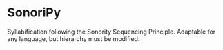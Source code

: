 # SonoriPy
Syllabification following the Sonority Sequencing Principle. Adaptable for any language, but hierarchy must be modified.
